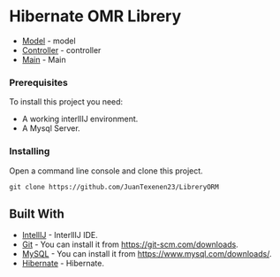 # Hibernate OMR Librery

* [Model](https://github.com/JuanTexenen23/LibreryORM/tree/main/src/model/BooksEntity.java) - model
* [Controller](https://github.com/JuanTexenen23/LibreryORM/tree/main/src/controlado/controladorLibro.javar) - controller
* [Main](https://github.com/JuanTexenen23/LibreryORM/blob/main/src/Main.java) - Main

### Prerequisites

To install this project you need:
* A working interllIJ environment.
* A Mysql Server.

### Installing

Open a command line console and clone this project.

```
git clone https://github.com/JuanTexenen23/LibreryORM
```

## Built With

* [IntellIJ](https://www.jetbrains.com/idea/) - InterllIJ IDE.
* [Git](https://git-scm.com) - You can install it from https://git-scm.com/downloads.
* [MySQL](https://www.mysql.com) - You can install it from https://www.mysql.com/downloads/.
* [Hibernate](https://hibernate.org/) - Hibernate.
